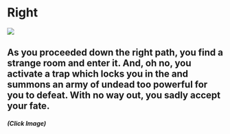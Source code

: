# Right

![](https://www.wallpaperup.com/uploads/wallpapers/2013/12/13/194515/637fb8dabc41eabae04cb7bc0806270c-700.jpg)
## As you proceeded down the right path, you find a strange room and enter it. And, oh no, you activate a trap which locks you in the and summons an army of undead too powerful for you to defeat. With no way out, you sadly accept your fate.

##### (Click Image)
<a href="https://github.com/angelinas8744/CYOA/blob/main/begin.md">
<img src="https://camo.githubusercontent.com/acf3823ca45db2b1740f336da52e04155360420fcc9273132629e38ddaa78044/68747470733a2f2f7374342e6465706f73697470686f746f732e636f6d2f373736313730342f32343832312f762f3630302f6465706f73697470686f746f735f3234383231363934362d73746f636b2d766964656f2d612d766964656f67616d652d656e64696e672d73637265656e2d746578742e6a7067" alt="">
</a>
